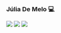 ### Júlia De Melo 💻

[<img src="https://img.shields.io/badge/linkedin-%230077B5.svg?&style=for-the-badge&logo=linkedin&logoColor=white" />](https://www.linkedin.com/in/júlia-de-melo-albuquerque/) [<img src = "https://img.shields.io/badge/instagram-%23E4405F.svg?&style=for-the-badge&logo=instagram&logoColor=white">](https://www.instagram.com/juliathemelo/) <img src="https://img.shields.io/badge/juliarexsteam@hotmail.com-0078D4?style=for-the-badge&logo=microsoft-outlook&logoColor=white" />
